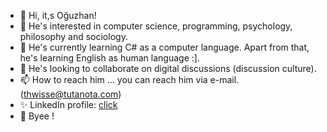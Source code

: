 - 🤝 Hi, it,s Oğuzhan!
- 👀 He's interested in computer science, programming, psychology, philosophy and sociology. 
- 🌱 He's currently learning C# as a computer language. Apart from that, he's learning English as human language :]. 
- 💞️ He's looking to collaborate on digital discussions (discussion culture).
- 📫 How to reach him ... you can reach him via e-mail. (thwisse@tutanota.com)
- ✨ LinkedIn profile: [click](https://www.linkedin.com/in/thwisse)
- 👋 Byee !

<!---
thwisse/thwisse is a ✨ special ✨ repository because its `README.md` (this file) appears on your GitHub profile.
You can click the Preview link to take a look at your changes.
--->
